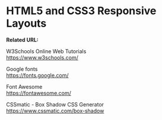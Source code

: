 # HTML5 and CSS3 Responsive Layouts

**Related URL:**

W3Schools Online Web Tutorials<br>
https://www.w3schools.com/

Google fonts<br>
https://fonts.google.com/

Font Awesome<br>
https://fontawesome.com/

CSSmatic - Box Shadow CSS Generator<br>
https://www.cssmatic.com/box-shadow
